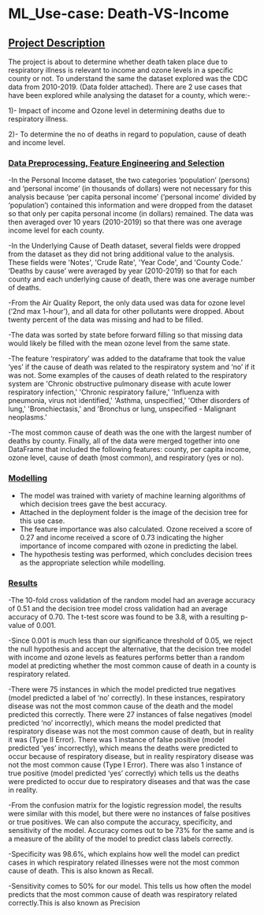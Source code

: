 # ML_Use-case: Death-VS-Income
## <ins> Project Description </ins>
The project is about to determine whether death taken place due to respiratory illness is relevant to income and ozone levels in a specific county or not. To understand the same the dataset explored was the CDC data from 2010-2019. (Data folder attached).
There are 2 use cases that have been explored while analysing the dataset for a county, which were:-

1)- Impact of income and Ozone level in determining deaths due to respiratory illness.

2)- To determine the no of deaths in regard to population, cause of death and income level.

### <ins> Data Preprocessing, Feature Engineering and Selection </ins>
-In the Personal Income dataset, the two categories ‘population’ (persons) and ‘personal income’
(in thousands of dollars) were not necessary for this analysis because ‘per capita personal
income’ (‘personal income’ divided by ‘population’) contained this information and were dropped from the dataset so that only per capita personal income (in dollars) remained. The data was then averaged over 10 years (2010-2019) so that there was one average income level for
each county.

-In the Underlying Cause of Death dataset, several fields were dropped from the dataset as they
did not bring additional value to the analysis. These fields were 'Notes', 'Crude Rate', 'Year Code',
and 'County Code.’ ‘Deaths by cause’ were averaged by year (2010-2019) so that for each
county and each underlying cause of death, there was one average number of deaths.

-From the Air Quality Report, the only data used was data for ozone level (‘2nd max 1-hour’),
and all data for other pollutants were dropped. About twenty percent of the data was missing and
had to be filled.

-The data was sorted by state before forward filling so that missing data would
likely be filled with the mean ozone level from the same state.

-The feature ‘respiratory’ was added to the dataframe that took the value ‘yes’ if the cause of death 
was related to the respiratory system and ‘no’ if it was not. Some examples of the causes of death 
related to the respiratory system are 'Chronic obstructive pulmonary disease with acute lower 
respiratory infection,' 'Chronic respiratory failure,' 'Influenza with pneumonia, virus not
identified,' 'Asthma, unspecified,' 'Other disorders of lung,' 'Bronchiectasis,' and 'Bronchus or
lung, unspecified - Malignant neoplasms.'

-The most common cause of death was the one with the largest number of deaths by county.
Finally, all of the data were merged together into one DataFrame that included the following
features: county, per capita income, ozone level, cause of death (most common), and respiratory
(yes or no).

### <ins> Modelling </ins>
- The model was trained with variety of machine learning algorithms of which decision trees gave the best accuracy.
- Attached in the deployment folder is the image of the decision tree for this use case.
- The feature importance was also calculated. Ozone received a score of 0.27
and income received a score of 0.73 indicating the higher importance of income compared with
ozone in predicting the label.
- The hypothesis testing was performed, which concludes decision trees as the appropriate selection while modelling.

### <ins> Results </ins>

-The 10-fold cross validation of the random model had an average accuracy of 0.51 and the
decision tree model cross validation had an average accuracy of 0.70. 
The t-test score was found to be 3.8, with a resulting p-value of 0.001.

-Since 0.001 is much less than our significance threshold of 0.05, we reject the null hypothesis and accept the alternative, that the decision tree
model with income and ozone levels as features performs better than a random model at
predicting whether the most common cause of death in a county is respiratory related.

-There were 75 instances in which the model predicted true negatives (model predicted a label of ‘no’ correctly). In these
instances, respiratory disease was not the most common cause of the death and the model
predicted this correctly. There were 27 instances of false negatives (model predicted ‘no’
incorrectly), which means the model predicted that respiratory disease was not the most common
cause of death, but in reality it was (Type II Error).
There was 1 instance of false positive (model
predicted ‘yes’ incorrectly), which means the deaths were predicted to occur because of
respiratory disease, but in reality respiratory disease was not the most common cause (Type I
Error). There was also 1 instance of true positive (model predicted ‘yes’ correctly) which tells us
the deaths were predicted to occur due to respiratory diseases and that was the case in reality.

-From the confusion matrix for the logistic regression model, the results were
similar with this model, but there were no instances of false positives or true positives.
We can also compute the accuracy, specificity, and sensitivity of the
model. Accuracy comes out to be 73% for the same and is a measure of the ability of the model to predict class labels correctly.

-Specificity was 98.6%, which explains how well the model can predict cases in which respiratory related illnesses were not the most
common cause of death. This is also known as Recall. 

-Sensitivity comes to 50% for our model. This tells us how often the model predicts that
the most common cause of death was respiratory related correctly.This is also known as
Precision

